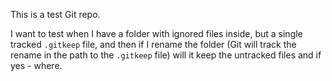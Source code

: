 This is a test Git repo.

I want to test when I have a folder with ignored files inside, but a single tracked `.gitkeep` file,
and then if I rename the folder (Git will track the rename in the path to the `.gitkeep` file)
will it keep the untracked files and if yes - where.
